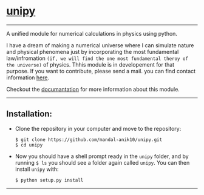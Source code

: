 # **[unipy](https://github.com/mandal-anik10/unipy)**
___________________________________________________________
A unified module for numerical calculations in physics using python.

I have a dream of making a numerical universe where I can simulate nature and physical phenomena just by incorporating the most fundamental law/infromation `(if, we will find the one most fundamental theroy of the universe)` of physics. Thhis module is in developement for that purpose. If you want to contribute, please send a mail. you can find contact information [here](https://mandal-anik10.github.io).

Checkout the [documantation](https://mandal-anik10.github.io/unipy/) for more information about this module.
___________________________________________________________
## Installation:
- Clone the repository in your computer and move to the repository:
    ```
    $ git clone https://github.com/mandal-anik10/unipy.git
    $ cd unipy  
    ```
- Now you should have a shell prompt ready in the `unipy` folder, and by running `$ ls` you should see a folder again called `unipy`. You can then install `unipy` with:
    ```
    $ python setup.py install
    ```
___________________________________________________________
